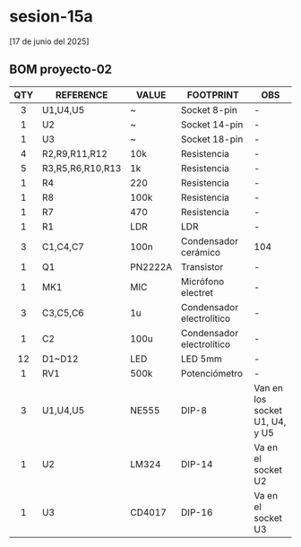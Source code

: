 # sesion-15a

[17 de junio del 2025]

## BOM proyecto-02

|QTY|REFERENCE|VALUE|FOOTPRINT|OBS
|:-:|-|-|-|-
|3|U1,U4,U5|~|Socket 8-pin|-
|1|U2|~|Socket 14-pin|-
|1|U3|~|Socket 18-pin|-
|4|R2,R9,R11,R12|10k|Resistencia|-
|5|R3,R5,R6,R10,R13|1k|Resistencia|-
|1|R4|220|Resistencia|-
|1|R8|100k|Resistencia|-
|1|R7|470|Resistencia|-
|1|R1|LDR|LDR|-
|3|C1,C4,C7|100n|Condensador cerámico|104
|1|Q1|PN2222A|Transistor|-
|1|MK1|MIC|Micrófono electret|-
|3|C3,C5,C6|1u|Condensador electrolítico|-
|1|C2|100u|Condensador electrolítico|-
|12|D1~D12|LED|LED 5mm|-
|1|RV1|500k|Potenciómetro|-
|3|U1,U4,U5|NE555|DIP-8|Van en los socket U1, U4, y U5
|1|U2|LM324|DIP-14|Va en el socket U2
|1|U3|CD4017|DIP-16|Va en el socket U3
